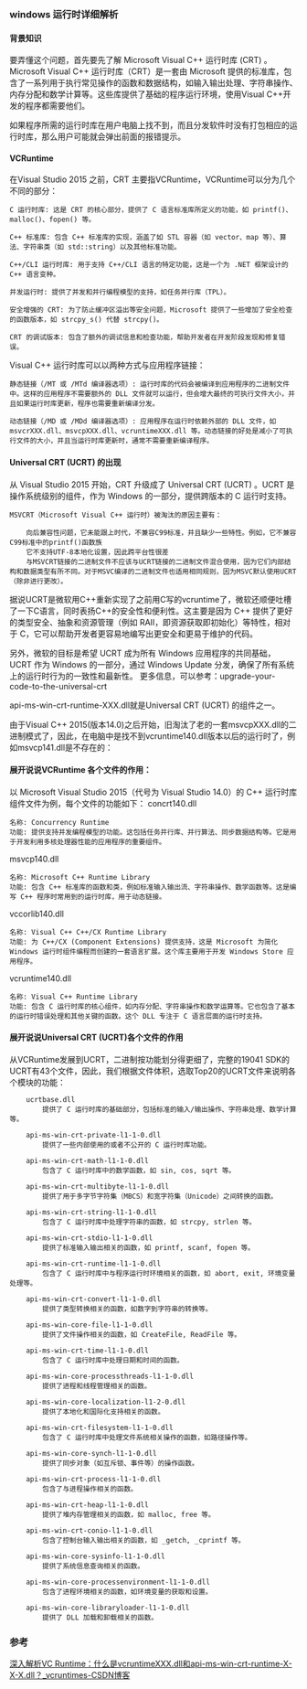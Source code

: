 ### windows 运行时详细解析

#### 背景知识

要弄懂这个问题，首先要先了解 Microsoft Visual C++ 运行时库 (CRT) 。
Microsoft Visual C++ 运行时库（CRT）是一套由 Microsoft 提供的标准库，包含了一系列用于执行常见操作的函数和数据结构，如输入输出处理、字符串操作、内存分配和数学计算等。这些库提供了基础的程序运行环境，使用Visual C++开发的程序都需要他们。

如果程序所需的运行时库在用户电脑上找不到，而且分发软件时没有打包相应的运行时库，那么用户可能就会弹出前面的报错提示。

#### VCRuntime

在Visual Studio 2015 之前，CRT 主要指VCRuntime，VCRuntime可以分为几个不同的部分：

    C 运行时库: 这是 CRT 的核心部分，提供了 C 语言标准库所定义的功能，如 printf()、malloc()、fopen() 等。

    C++ 标准库: 包含 C++ 标准库的实现，涵盖了如 STL 容器（如 vector、map 等）、算法、字符串类（如 std::string）以及其他标准功能。

    C++/CLI 运行时库: 用于支持 C++/CLI 语言的特定功能，这是一个为 .NET 框架设计的 C++ 语言变种。

    并发运行时: 提供了并发和并行编程模型的支持，如任务并行库（TPL）。

    安全增强的 CRT: 为了防止缓冲区溢出等安全问题，Microsoft 提供了一些增加了安全检查的函数版本，如 strcpy_s() 代替 strcpy()。

    CRT 的调试版本: 包含了额外的调试信息和检查功能，帮助开发者在开发阶段发现和修复错误。

Visual C++ 运行时库可以以两种方式与应用程序链接：

    静态链接（/MT 或 /MTd 编译器选项）: 运行时库的代码会被编译到应用程序的二进制文件中。这样的应用程序不需要额外的 DLL 文件就可以运行，但会增大最终的可执行文件大小，并且如果运行时库更新，程序也需要重新编译分发。

    动态链接（/MD 或 /MDd 编译器选项）: 应用程序在运行时依赖外部的 DLL 文件，如 msvcrXXX.dll、msvcpXXX.dll、vcruntimeXXX.dll 等。动态链接的好处是减小了可执行文件的大小，并且当运行时库更新时，通常不需要重新编译程序。


#### Universal CRT (UCRT) 的出现

从 Visual Studio 2015 开始，CRT 升级成了 Universal CRT (UCRT) 。UCRT 是操作系统级别的组件，作为 Windows 的一部分，提供跨版本的 C 运行时支持。

    MSVCRT（Microsoft Visual C++ 运行时）被淘汰的原因主要有：

        向后兼容性问题，它未能跟上时代，不兼容C99标准，并且缺少一些特性。例如，它不兼容C99标准中的printf()函数族
        它不支持UTF-8本地化设置，因此跨平台性很差
        与MSVCRT链接的二进制文件不应该与UCRT链接的二进制文件混合使用，因为它们内部结构和数据类型有所不同。对于MSVC编译的二进制文件也适用相同规则，因为MSVC默认使用UCRT（除非进行更改）。

据说UCRT是微软用C++重新实现了之前用C写的vcruntime了，微软还顺便吐槽了一下C语言，同时表扬C++的安全性和便利性。这主要是因为 C++ 提供了更好的类型安全、抽象和资源管理（例如 RAII，即资源获取即初始化）等特性，相对于 C，它可以帮助开发者更容易地编写出更安全和更易于维护的代码。

另外，微软的目标是希望 UCRT 成为所有 Windows 应用程序的共同基础，UCRT 作为 Windows 的一部分，通过 Windows Update 分发，确保了所有系统上的运行时行为的一致性和最新性。
更多信息，可以参考：upgrade-your-code-to-the-universal-crt

api-ms-win-crt-runtime-XXX.dll就是Universal CRT (UCRT) 的组件之一。

由于Visual C++ 2015(版本14.0)之后开始，旧淘汰了老的一套msvcpXXX.dll的二进制模式了，因此，在电脑中是找不到vcruntime140.dll版本以后的运行时了，例如msvcp141.dll是不存在的：

#### 展开说说VCRuntime 各个文件的作用：

以 Microsoft Visual Studio 2015（代号为 Visual Studio 14.0）的 C++ 运行时库组件文件为例，每个文件的功能如下：
concrt140.dll

    名称: Concurrency Runtime
    功能: 提供支持并发编程模型的功能。这包括任务并行库、并行算法、同步数据结构等。它是用于开发利用多核处理器性能的应用程序的重要组件。

msvcp140.dll

    名称: Microsoft C++ Runtime Library
    功能: 包含 C++ 标准库的函数和类，例如标准输入输出流、字符串操作、数学函数等。这是编写 C++ 程序时常用到的运行时库，用于动态链接。

vccorlib140.dll

    名称: Visual C++ C++/CX Runtime Library
    功能: 为 C++/CX (Component Extensions) 提供支持，这是 Microsoft 为简化 Windows 运行时组件编程而创建的一套语言扩展。这个库主要用于开发 Windows Store 应用程序。

vcruntime140.dll

    名称: Visual C++ Runtime Library
    功能: 包含 C 运行时库的核心组件，如内存分配、字符串操作和数学运算等。它也包含了基本的运行时错误处理和其他关键的函数。这个 DLL 专注于 C 语言层面的运行时支持。

#### 展开说说Universal CRT (UCRT)各个文件的作用

从VCRuntime发展到UCRT，二进制按功能划分得更细了，完整的19041 SDK的UCRT有43个文件，因此，我们根据文件体积，选取Top20的UCRT文件来说明各个模块的功能：

        ucrtbase.dll
            提供了 C 运行时库的基础部分，包括标准的输入/输出操作、字符串处理、数学计算等。

        api-ms-win-crt-private-l1-1-0.dll
            提供了一些内部使用的或者不公开的 C 运行时库功能。

        api-ms-win-crt-math-l1-1-0.dll
            包含了 C 运行时库中的数学函数，如 sin, cos, sqrt 等。

        api-ms-win-crt-multibyte-l1-1-0.dll
            提供了用于多字节字符集（MBCS）和宽字符集（Unicode）之间转换的函数。

        api-ms-win-crt-string-l1-1-0.dll
            包含了 C 运行时库中处理字符串的函数，如 strcpy, strlen 等。

        api-ms-win-crt-stdio-l1-1-0.dll
            提供了标准输入输出相关的函数，如 printf, scanf, fopen 等。

        api-ms-win-crt-runtime-l1-1-0.dll
            包含了 C 运行时库中与程序运行时环境相关的函数，如 abort, exit, 环境变量处理等。

        api-ms-win-crt-convert-l1-1-0.dll
            提供了类型转换相关的函数，如数字到字符串的转换等。

        api-ms-win-core-file-l1-1-0.dll
            提供了文件操作相关的函数，如 CreateFile, ReadFile 等。

        api-ms-win-crt-time-l1-1-0.dll
            包含了 C 运行时库中处理日期和时间的函数。

        api-ms-win-core-processthreads-l1-1-0.dll
            提供了进程和线程管理相关的函数。

        api-ms-win-core-localization-l1-2-0.dll
            提供了本地化和国际化支持相关的函数。

        api-ms-win-crt-filesystem-l1-1-0.dll
            包含了 C 运行时库中处理文件系统相关操作的函数，如路径操作等。

        api-ms-win-core-synch-l1-1-0.dll
            提供了同步对象（如互斥锁、事件等）的操作函数。

        api-ms-win-crt-process-l1-1-0.dll
            包含了与进程操作相关的函数。

        api-ms-win-crt-heap-l1-1-0.dll
            提供了堆内存管理相关的函数，如 malloc, free 等。

        api-ms-win-crt-conio-l1-1-0.dll
            包含了控制台输入输出相关的函数，如 _getch, _cprintf 等。

        api-ms-win-core-sysinfo-l1-1-0.dll
            提供了系统信息查询相关的函数。

        api-ms-win-core-processenvironment-l1-1-0.dll
            包含了进程环境相关的函数，如环境变量的获取和设置。

        api-ms-win-core-libraryloader-l1-1-0.dll
            提供了 DLL 加载和卸载相关的函数。

### 参考

[深入解析VC Runtime：什么是vcruntimeXXX.dll和api-ms-win-crt-runtime-X-X-X.dll？\_vcruntimes-CSDN博客](https://blog.csdn.net/hebhljdx/article/details/139925402)